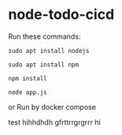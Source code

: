 # node-todo-cicd

Run these commands:


`sudo apt install nodejs`


`sudo apt install npm`


`npm install`

`node app.js`

or Run by docker compose

test
hihhdhdh
gfrttrrgrgrrr
hi
